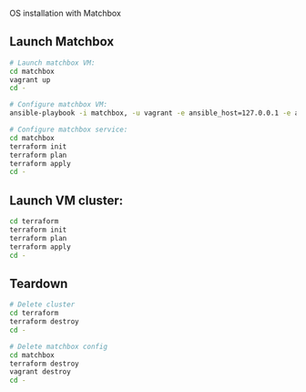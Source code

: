 OS installation with Matchbox
###

## Launch Matchbox

```sh
# Launch matchbox VM:
cd matchbox
vagrant up
cd -

# Configure matchbox VM:
ansible-playbook -i matchbox, -u vagrant -e ansible_host=127.0.0.1 -e ansible_port=2222 playbooks/matchbox.yml

# Configure matchbox service:
cd matchbox
terraform init
terraform plan
terraform apply
cd -
```

## Launch VM cluster:

```sh
cd terraform
terraform init
terraform plan
terraform apply
cd -
```

## Teardown

```sh
# Delete cluster
cd terraform
terraform destroy
cd -

# Delete matchbox config
cd matchbox
terraform destroy
vagrant destroy
cd -
```
